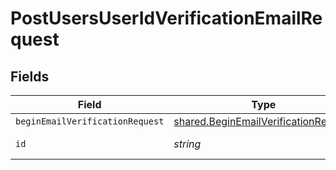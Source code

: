 # PostUsersUserIdVerificationEmailRequest


## Fields

| Field                                                                                        | Type                                                                                         | Required                                                                                     | Description                                                                                  |
| -------------------------------------------------------------------------------------------- | -------------------------------------------------------------------------------------------- | -------------------------------------------------------------------------------------------- | -------------------------------------------------------------------------------------------- |
| `beginEmailVerificationRequest`                                                              | [shared.BeginEmailVerificationRequest](../../models/shared/beginemailverificationrequest.md) | :heavy_minus_sign:                                                                           | N/A                                                                                          |
| `id`                                                                                         | *string*                                                                                     | :heavy_check_mark:                                                                           | Unique identifier                                                                            |